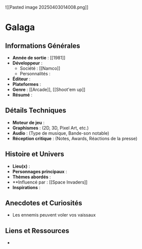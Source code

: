 ![[Pasted image 20250403014008.png]]
# Galaga

## Informations Générales

- **Année de sortie** : [[1981]]
- **Développeur** : 
	- Société : [[Namco]]
	- Personnalités : 
- **Éditeur** : 
- **Plateformes** : 
- **Genre** : [[Arcade]], [[Shoot'em up]]
- **Résumé** : 

## Détails Techniques
- **Moteur de jeu** : 
- **Graphismes** : (2D, 3D, Pixel Art, etc.)
- **Audio** : (Type de musique, Bande-son notable)
- **Réception critique** : (Notes, Awards, Réactions de la presse)

## Histoire et Univers
- **Lieu(x)** : 
- **Personnages principaux** : 
- **Thèmes abordés** : 
- **Influencé par : [[Space Invaders]]
- **Inspirations** : 
## Anecdotes et Curiosités
- Les ennemis peuvent voler vos vaissaux
## Liens et Ressources
- 